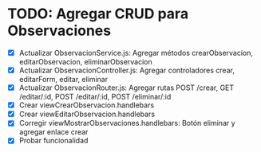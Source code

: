 # TODO: Agregar CRUD para Observaciones

- [x] Actualizar ObservacionService.js: Agregar métodos crearObservacion, editarObservacion, eliminarObservacion
- [x] Actualizar ObservacionController.js: Agregar controladores crear, editarForm, editar, eliminar
- [x] Actualizar ObservacionRouter.js: Agregar rutas POST /crear, GET /editar/:id, POST /editar/:id, POST /eliminar/:id
- [x] Crear viewCrearObservacion.handlebars
- [x] Crear viewEditarObservacion.handlebars
- [x] Corregir viewMostrarObservaciones.handlebars: Botón eliminar y agregar enlace crear
- [x] Probar funcionalidad
